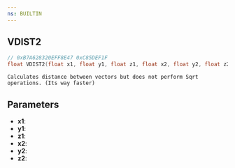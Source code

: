 ```yaml
---
ns: BUILTIN
---
```

## VDIST2

```c
// 0xB7A628320EFF8E47 0xC85DEF1F
float VDIST2(float x1, float y1, float z1, float x2, float y2, float z2);
```

```
Calculates distance between vectors but does not perform Sqrt operations. (Its way faster)
```

## Parameters
* **x1**:
* **y1**:
* **z1**:
* **x2**:
* **y2**:
* **z2**:
